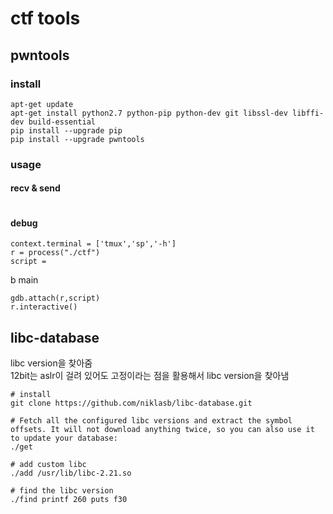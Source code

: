 # ctf tools

## pwntools

### install

```text
apt-get update
apt-get install python2.7 python-pip python-dev git libssl-dev libffi-dev build-essential
pip install --upgrade pip
pip install --upgrade pwntools
```

### usage

#### recv & send

```text

```

#### debug

```text
context.terminal = ['tmux','sp','-h']
r = process("./ctf")
script =
```

b main

```text
gdb.attach(r,script)
r.interactive()
```

## libc-database

libc version을 찾아줌  
12bit는 aslr이 걸려 있어도 고정이라는 점을 활용해서 libc version을 찾아냄

```text
# install 
git clone https://github.com/niklasb/libc-database.git

# Fetch all the configured libc versions and extract the symbol offsets. It will not download anything twice, so you can also use it to update your database:
./get 

# add custom libc 
./add /usr/lib/libc-2.21.so

# find the libc version 
./find printf 260 puts f30
```

